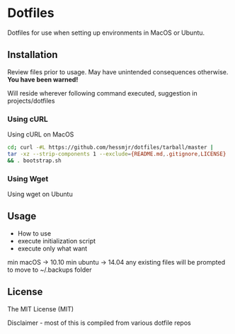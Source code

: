 # Dotfiles
Dotfiles for use when setting up environments in MacOS or Ubuntu.


## Installation
Review files prior to usage.  May have unintended consequences otherwise. **You have been warned!**

Will reside wherever following command executed, suggestion in projects/dotfiles

### Using cURL
Using cURL on MacOS

```sh
cd; curl -#L https://github.com/hessmjr/dotfiles/tarball/master |
tar -xz --strip-components 1 --exclude={README.md,.gitignore,LICENSE}
&& . bootstrap.sh
```

### Using Wget
Using wget on Ubuntu


## Usage
- How to use
- execute initialization script
- execute only what want

min macOS -> 10.10
min ubuntu -> 14.04
any existing files will be prompted to move to ~/.backups folder


## License
The MIT License (MIT)

Disclaimer - most of this is compiled from various dotfile repos
